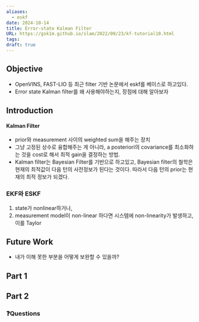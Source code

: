 ```yaml
---
aliases:
  - eskf
date: 2024-10-14
title: Error-state Kalman Filter
URL: https://gsk1m.github.io/slam/2022/09/23/kf-tutorial10.html
tags: 
draft: true
---
```

## Objective
- OpenVINS, FAST-LIO 등 최근 filter 기반 논문에서 eskf를 베이스로 하고있다.
- Error state Kalman filter를 왜 사용해야하는지, 장점에 대해 알아보자

## Introduction
#### Kalman Filter 
- prior와 measurement 사이의 weighted sum을 해주는 장치
- 그냥 고정된 상수로 융합해주는 게 아니라, a posteriori의 covariance를 최소화하는 것을 cost로 해서 최적 gain을 결정하는 방법.
- Kalman filter는 Bayesian Filter를 기반으로 하고있고, Bayesian filter의 철학은 현재의 최적값이 다음 턴의 사전정보가 된다는 것이다. 따라서 다음 턴의 prior는 현재의 최적 정보가 되겠다.

### EKF와 ESKF
1. state가 nonlinear하거나, 
2. measurement model이 non-linear 
하다면 시스템에 non-linearity가 발생하고, 이를 Taylor 

## Future Work
- 내가 이해 못한 부분을 어떻게 보완할 수 있을까?

## Part 1

## Part 2


### ❓️Questions

